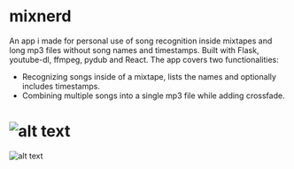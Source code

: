 # mixnerd
An app i made for personal use of song recognition inside mixtapes and long mp3 files without song names and timestamps.
Built with Flask, youtube-dl, ffmpeg, pydub and React.
The app covers two functionalities:
* Recognizing songs inside of a mixtape, lists the names and optionally includes timestamps.
* Combining multiple songs into a single mp3 file while adding crossfade.

![alt text](https://res.cloudinary.com/dev1pdqyr/image/upload/v1592469176/sc1_ol4qm0.png)
======
![alt text](https://res.cloudinary.com/dev1pdqyr/image/upload/v1592469180/sc2_eazbol.png)

